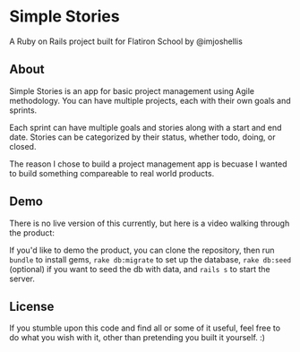 # Simple Stories

A Ruby on Rails project built for Flatiron School by @imjoshellis

## About

Simple Stories is an app for basic project management using Agile methodology. You can have multiple projects, each with their own goals and sprints.

Each sprint can have multiple goals and stories along with a start and end date. Stories can be categorized by their status, whether todo, doing, or closed.

The reason I chose to build a project management app is becuase I wanted to build something compareable to real world products.

## Demo

There is no live version of this currently, but here is a video walking through the product:

If you'd like to demo the product, you can clone the repository, then run `bundle` to install gems, `rake db:migrate` to set up the database, `rake db:seed` (optional) if you want to seed the db with data, and `rails s` to start the server.

## License

If you stumble upon this code and find all or some of it useful, feel free to do what you wish with it, other than pretending you built it yourself. :)
